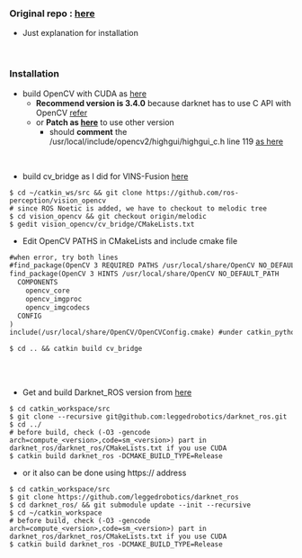 ### Original repo : [here](https://github.com/leggedrobotics/darknet_ros)
+ Just explanation for installation

<br>

### Installation
+ build OpenCV with CUDA as [here](https://github.com/engcang/vins-application#-opencv-with-cuda--necessary-for-gpu-version-1)
  + **Recommend version is 3.4.0** because darknet has to use C API with OpenCV [refer](https://github.com/pjreddie/darknet/issues/551)
  + or **Patch as [here](https://github.com/opencv/opencv/issues/10963)** to use other version 
    + should **comment** the /usr/local/include/opencv2/highgui/highgui_c.h line 119 [as here](https://stackoverflow.com/questions/48611228/yolo-compilation-with-opencv-1-fails)

<br>

+ build cv_bridge as I did for VINS-Fusion [here](https://github.com/engcang/vins-application#-installation-1)
~~~shell
$ cd ~/catkin_ws/src && git clone https://github.com/ros-perception/vision_opencv
# since ROS Noetic is added, we have to checkout to melodic tree
$ cd vision_opencv && git checkout origin/melodic
$ gedit vision_opencv/cv_bridge/CMakeLists.txt
~~~
+ Edit OpenCV PATHS in CMakeLists and include cmake file
~~~txt
#when error, try both lines
#find_package(OpenCV 3 REQUIRED PATHS /usr/local/share/OpenCV NO_DEFAULT_PATH
find_package(OpenCV 3 HINTS /usr/local/share/OpenCV NO_DEFAULT_PATH
  COMPONENTS
    opencv_core
    opencv_imgproc
    opencv_imgcodecs
  CONFIG
)
include(/usr/local/share/OpenCV/OpenCVConfig.cmake) #under catkin_python_setup()
~~~
~~~shell
$ cd .. && catkin build cv_bridge
~~~

<br>
<br>

+ Get and build Darknet_ROS version from [here](https://github.com/leggedrobotics/darknet_ros)
~~~shell
$ cd catkin_workspace/src
$ git clone --recursive git@github.com:leggedrobotics/darknet_ros.git
$ cd ../
# before build, check (-O3 -gencode arch=compute_<version>,code=sm_<version>) part in darknet_ros/darknet_ros/CMakeLists.txt if you use CUDA
$ catkin build darknet_ros -DCMAKE_BUILD_TYPE=Release
~~~
+ or it also can be done using https:// address
~~~shell
$ cd catkin_workspace/src
$ git clone https://github.com/leggedrobotics/darknet_ros
$ cd darknet_ros/ && git submodule update --init --recursive
$ cd ~/catkin_workspace
# before build, check (-O3 -gencode arch=compute_<version>,code=sm_<version>) part in darknet_ros/darknet_ros/CMakeLists.txt if you use CUDA
$ catkin build darknet_ros -DCMAKE_BUILD_TYPE=Release
~~~
